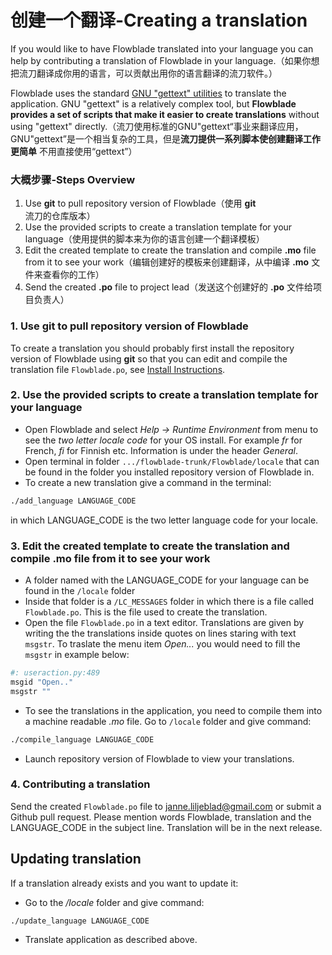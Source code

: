 # 创建一个翻译-Creating a translation

If you would like to have Flowblade translated into your language you can help by contributing a translation of Flowblade in your language.（如果你想把流刀翻译成你用的语言，可以贡献出用你的语言翻译的流刀软件。）

Flowblade uses the standard [GNU "gettext" utilities](http://www.gnu.org/software/gettext/manual/gettext.html) to translate the application. GNU "gettext" is a relatively complex tool, but **Flowblade provides a set of scripts that make it easier to create translations** without using "gettext" directly.（流刀使用标准的GNU"gettext“事业来翻译应用，GNU"gettext”是一个相当复杂的工具，但是**流刀提供一系列脚本使创建翻译工作更简单** 不用直接使用“gettext”）

### 大概步骤-Steps Overview
1. Use **git** to pull repository version of Flowblade（使用 **git** 流刀的仓库版本）
2. Use the provided scripts to create a translation template for your language（使用提供的脚本来为你的语言创建一个翻译模板）
3. Edit the created template to create the translation and compile **.mo** file from it to see your work（编辑创建好的模板来创建翻译，从中编译 **.mo** 文件来查看你的工作）
4. Send the created **.po** file to project lead（发送这个创建好的 **.po** 文件给项目负责人）

### 1. Use **git** to pull repository version of Flowblade

To create a translation you should probably first install the repository version of Flowblade using **git** so that you can edit and compile the translation file ``Flowblade.po``, see [Install Instructions](https://github.com/jliljebl/flowblade/blob/master/flowblade-trunk/docs/INSTALLING.md).



### 2. Use the provided scripts to create a translation template for your language

  * Open Flowblade and select *Help -> Runtime Environment* from menu to see the *two letter locale code* for your OS install. For example *fr* for French, *fi* for Finnish etc. Information is under the header *General*.
  * Open terminal in folder ``.../flowblade-trunk/Flowblade/locale`` that can be found in the folder you installed repository version of Flowblade in.
  * To create a new translation give a command in the terminal:
```bash
./add_language LANGUAGE_CODE
```
 in which LANGUAGE_CODE is the two letter language code for your locale.
  
### 3. Edit the created template to create the translation and compile **.mo** file from it to see your work ###

  * A folder named with the LANGUAGE_CODE for your language can be found in the ``/locale`` folder
  * Inside that folder is a ``/LC_MESSAGES`` folder in which there is a file called ``Flowblade.po``. This is the file used to create the translation.
  * Open the file ``Flowblade.po`` in a text editor. Translations are given by writing the the translations inside quotes on lines staring with text ``msgstr``. To traslate the menu item *Open...* you would need to fill the ``msgstr`` in example below:
```bash
#: useraction.py:489
msgid "Open.."
msgstr ""
```
  * To see the translations in the application, you need to compile them into a machine readable *.mo* file. Go to ``/locale`` folder and give command:
```bash
./compile_language LANGUAGE_CODE
```
  * Launch repository version of Flowblade to view your translations.



### 4. Contributing a translation
Send the created ``Flowblade.po`` file to janne.liljeblad@gmail.com or submit a Github pull request. Please mention words Flowblade, translation and the LANGUAGE_CODE in the subject line. Translation will be in the next release.


## Updating translation ##
If a translation already exists and you want to update it:

 * Go to the */locale* folder and give command:
```bash
./update_language LANGUAGE_CODE
```
 * Translate application as described above.
